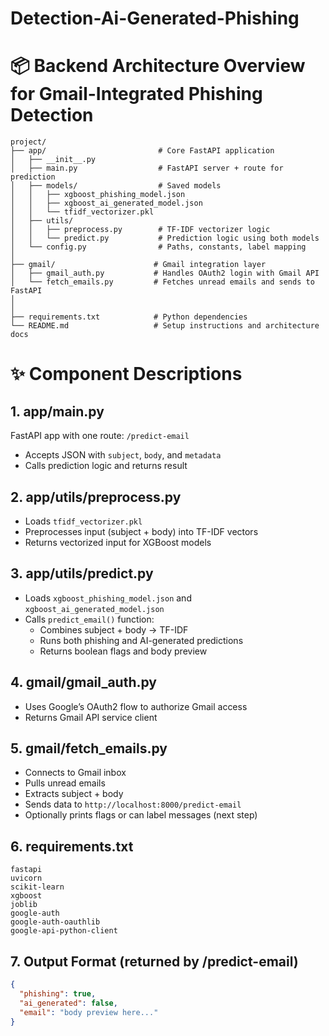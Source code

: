 # Detection-Ai-Generated-Phishing
# 📦 Backend Architecture Overview for Gmail-Integrated Phishing Detection

```
project/
├── app/                         # Core FastAPI application
│   ├── __init__.py
│   ├── main.py                  # FastAPI server + route for prediction
│   ├── models/                  # Saved models
│   │   ├── xgboost_phishing_model.json
│   │   ├── xgboost_ai_generated_model.json
│   │   └── tfidf_vectorizer.pkl
│   ├── utils/
│   │   ├── preprocess.py        # TF-IDF vectorizer logic
│   │   └── predict.py           # Prediction logic using both models
│   └── config.py                # Paths, constants, label mapping
│
├── gmail/                      # Gmail integration layer
│   ├── gmail_auth.py           # Handles OAuth2 login with Gmail API
│   └── fetch_emails.py         # Fetches unread emails and sends to FastAPI
│
│
├── requirements.txt            # Python dependencies
└── README.md                   # Setup instructions and architecture docs
```

# ✨ Component Descriptions

## 1. app/main.py
FastAPI app with one route: `/predict-email`
- Accepts JSON with `subject`, `body`, and `metadata`
- Calls prediction logic and returns result

## 2. app/utils/preprocess.py
- Loads `tfidf_vectorizer.pkl`
- Preprocesses input (subject + body) into TF-IDF vectors
- Returns vectorized input for XGBoost models

## 3. app/utils/predict.py
- Loads `xgboost_phishing_model.json` and `xgboost_ai_generated_model.json`
- Calls `predict_email()` function:
  - Combines subject + body → TF-IDF
  - Runs both phishing and AI-generated predictions
  - Returns boolean flags and body preview

## 4. gmail/gmail_auth.py
- Uses Google’s OAuth2 flow to authorize Gmail access
- Returns Gmail API service client

## 5. gmail/fetch_emails.py
- Connects to Gmail inbox
- Pulls unread emails
- Extracts subject + body
- Sends data to `http://localhost:8000/predict-email`
- Optionally prints flags or can label messages (next step)

## 6. requirements.txt
```
fastapi
uvicorn
scikit-learn
xgboost
joblib
google-auth
google-auth-oauthlib
google-api-python-client
```

## 7. Output Format (returned by /predict-email)
```json
{
  "phishing": true,
  "ai_generated": false,
  "email": "body preview here..."
}
```
